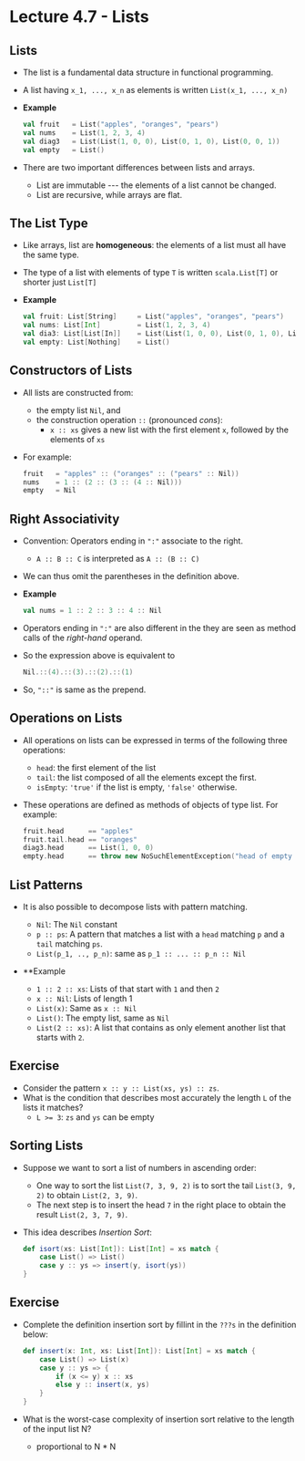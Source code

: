 # Lecture 4.7 - Lists
## Lists
* The list is a fundamental data structure in functional programming.
* A list having `x_1, ..., x_n` as elements is written `List(x_1, ..., x_n)`
* **Example**

	```scala
	val fruit 	= List("apples", "oranges", "pears")
	val nums 	= List(1, 2, 3, 4)
	val diag3 	= List(List(1, 0, 0), List(0, 1, 0), List(0, 0, 1))
	val empty 	= List()
	```

* There are two important differences between lists and arrays.
	* List are immutable --- the elements of a list cannot be changed.
	* List are recursive, while arrays are flat.

## The List Type
* Like arrays, list are **homogeneous**: the elements of a list must all have the same type.
* The type of a list with elements of type `T` is written `scala.List[T]` or shorter just `List[T]`
* **Example**

	```scala
	val fruit: List[String] 	= List("apples", "oranges", "pears")
	val nums: List[Int]			= List(1, 2, 3, 4)
	val dia3: List[List[In]] 	= List(List(1, 0, 0), List(0, 1, 0), List(0, 0, 1))
	val empty: List[Nothing] 	= List()
	```
	
## Constructors of Lists
* All lists are constructed from:
	* the empty list `Nil`, and
	* the construction operation `::` (pronounced *cons*):
		* `x :: xs` gives a new list with the first element `x`, followed by the elements of `xs`
		
* For example:

	```scala
	fruit 	= "apples" :: ("oranges" :: ("pears" :: Nil))
	nums	= 1 :: (2 :: (3 :: (4 :: Nil)))
	empty 	= Nil
	```
	
## Right Associativity
* Convention: Operators ending in `":"` associate to the right.
	* `A :: B :: C` is interpreted as `A :: (B :: C)`

* We can thus omit the parentheses in the definition above.
* **Example**

	```scala
	val nums = 1 :: 2 :: 3 :: 4 :: Nil
	```

* Operators ending in `":"` are also different in the they are seen as method calls of the *right-hand* operand.
* So the expression above is equivalent to

	```scala
	Nil.::(4).::(3).::(2).::(1)
	```

* So, `"::"` is same as the prepend.

## Operations on Lists
* All operations on lists can be expressed in terms of the following three operations:
	* `head`: the first element of the list
	* `tail`: the list composed of all the elements except the first.
	* `isEmpty`: `'true'` if the list is empty, `'false'` otherwise.

* These operations are defined as methods of objects of type list. For example:

	```scala
	fruit.head		== "apples"
	fruit.tail.head	== "oranges"
	diag3.head		== List(1, 0, 0)
	empty.head		== throw new NoSuchElementException("head of empty list")
	```
	
## List Patterns
* It is also possible to decompose lists with pattern matching.
	* `Nil`: The `Nil` constant
	* `p :: ps`: A pattern that matches a list with a `head` matching `p` and a `tail` matching `ps`.
	* `List(p_1, .., p_n)`: same as `p_1 :: ... :: p_n :: Nil`

* **Example
	* `1 :: 2 :: xs`: Lists of that start with `1` and then `2`
	* `x :: Nil`: Lists of length 1
	* `List(x)`: Same as `x :: Nil`
	* `List()`: The empty list, same as `Nil`
	* `List(2 :: xs)`: A list that contains as only element another list that starts with `2`.

## Exercise
* Consider the pattern `x :: y :: List(xs, ys) :: zs`.
* What is the condition that describes most accurately the length `L` of the lists it matches?
	* `L >= 3`: `zs` and `ys` can be empty  

## Sorting Lists
* Suppose we want to sort a list of numbers in ascending order:
	* One way to sort the list `List(7, 3, 9, 2)` is to sort the tail `List(3, 9, 2)` to obtain `List(2, 3, 9)`.
	* The next step is to insert the head `7` in the right place to obtain the result `List(2, 3, 7, 9)`.

* This idea describes *Insertion Sort*:

	```scala
	def isort(xs: List[Int]): List[Int] = xs match {
		case List() => List()
		case y :: ys => insert(y, isort(ys))
	}
	``` 
	
## Exercise
* Complete the definition insertion sort by fillint in the `???s` in the definition below:

	```scala
	def insert(x: Int, xs: List[Int]): List[Int] = xs match {
		case List() => List(x)
		case y :: ys => {
			if (x <= y) x :: xs
			else y :: insert(x, ys) 
		}
	}
	```

* What is the worst-case complexity of insertion sort relative to the length of the input list N?
	* proportional to N * N 
 